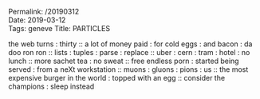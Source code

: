 Permalink: /20190312  
Date: 2019-03-12  
Tags: geneve
Title: PARTICLES
  
the web turns : thirty :: a lot of money paid : for cold eggs : and bacon :  da doo ron ron :: lists : tuples : parse : replace :: uber : cern : tram : hotel : no lunch :: more sachet tea : no sweat :: free endless porn : started being served : from a neXt workstation :: muons : gluons : pions : us :: the most expensive burger in the world : topped with an egg :: consider the champions : sleep instead